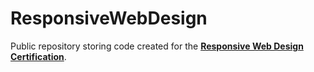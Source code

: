 # ResponsiveWebDesign

Public repository storing code created for the [**Responsive Web Design Certification**](https://www.freecodecamp.org/learn/2022/responsive-web-design/).
